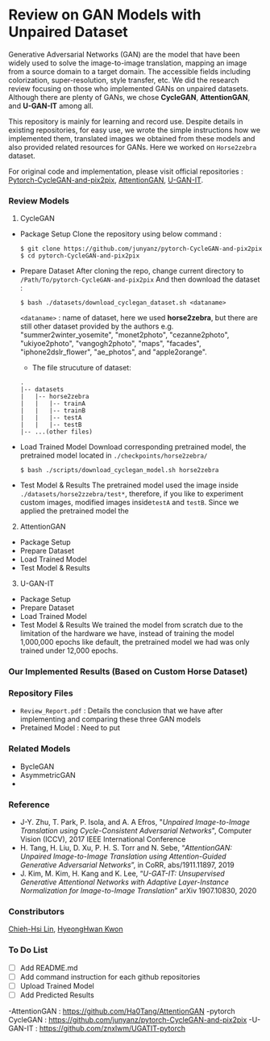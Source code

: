 # Review on GAN Models with Unpaired Dataset

Generative Adversarial Networks (GAN) are the model that have been widely used to solve the image-to-image translation, mapping an image from a source domain to a target domain. The accessible fields including colorization, super-resolution, style transfer, etc. We did the research review focusing on those who implemented GANs on unpaired datasets. Although there are plenty of GANs, we chose **CycleGAN**, **AttentionGAN**, and **U-GAN-IT** among all.

This repository is mainly for learning and record use. Despite details in existing repositories, for easy use, we wrote the simple instructions how we implemented them, translated images we obtained from these models and also provided related resources for GANs. Here we worked on `Horse2zebra` dataset.

For original code and implementation, please visit official repositories : [Pytorch-CycleGAN-and-pix2pix](https://github.com/junyanz/pytorch-CycleGAN-and-pix2pix), [AttentionGAN](https://github.com/Ha0Tang/AttentionGAN), [U-GAN-IT](https://github.com/znxlwm/UGATIT-pytorch).

### Review Models

1. CycleGAN 
- Package Setup
Clone the repository using below command :
	```
	$ git clone https://github.com/junyanz/pytorch-CycleGAN-and-pix2pix
	$ cd pytorch-CycleGAN-and-pix2pix
	```
- Prepare Dataset
After cloning the repo, change current directory to `/Path/To/pytorch-CycleGAN-and-pix2pix`
And then download the dataset :
	```
	$ bash ./datasets/download_cyclegan_dataset.sh <dataname>
	```
	
	`<dataname>` : name of dataset, here we used **horse2zebra**, but there are still other dataset provided by the authors e.g. "summer2winter_yosemite", "monet2photo", "cezanne2photo", "ukiyoe2photo", "vangogh2photo", "maps", "facades", "iphone2dslr_flower", "ae_photos", and "apple2orange".
	- The file strucuture of dataset:
	```
	.
	|-- datasets
	|	|-- horse2zebra
	|   |	|-- trainA
	|   |	|-- trainB
	|	|	|-- testA
	|	|	|-- testB
	|-- ...(other files)
	```
- Load Trained Model
	Download corresponding pretrained model, the pretrained model located in `./checkpoints/horse2zebra/`
	```
	$ bash ./scripts/download_cyclegan_model.sh horse2zebra
	```


- Test Model & Results
	The pretrained model used the image inside `./datasets/horse2zzebra/test*`, therefore, if you like to experiment custom images, modified images inside`testA` and `testB`.
	Since we applied the pretrained model the


2. AttentionGAN
- Package Setup
- Prepare Dataset
- Load Trained Model
- Test Model & Results

3. U-GAN-IT
- Package Setup
- Prepare Dataset
- Load Trained Model
- Test Model & Results
We trained the model from scratch due to the limitation of the hardware we have, instead of training the model 1,000,000 epochs like default, the pretrained model we had was only trained under 12,000 epochs.


### Our Implemented Results (Based on Custom Horse Dataset)


### Repository Files
- `Review_Report.pdf` : Details the conclusion that we have after implementing and comparing these three GAN models
- Pretained Model : Need to put

### Related Models
- BycleGAN
- AsymmetricGAN
- 


### Reference
- J-Y. Zhu, T. Park, P. Isola, and A. A Efros, "*Unpaired Image-to-Image Translation using Cycle-Consistent Adversarial Networks*", Computer Vision (ICCV), 2017 IEEE International Conference
-  H. Tang, H. Liu, D. Xu, P. H. S. Torr and N. Sebe, “*AttentionGAN: Unpaired Image-to-Image Translation using Attention-Guided Generative Adversarial Networks*”, in CoRR, abs/1911.11897, 2019
- J. Kim, M. Kim, H. Kang and K. Lee, “*U-GAT-IT: Unsupervised Generative Attentional Networks with Adaptive Layer-Instance Normalization for Image-to-Image Translation*” arXiv 1907.10830, 2020


### Constributors
[Chieh-Hsi Lin](https://github.com/chiehhsi), [HyeongHwan Kwon](https://github.com/hkwon31)


### To Do List

- [ ] Add README.md
- [ ] Add command instruction for each github repositories
- [ ] Upload Trained Model
- [ ] Add Predicted Results

-AttentionGAN : https://github.com/Ha0Tang/AttentionGAN
-pytorch CycleGAN : https://github.com/junyanz/pytorch-CycleGAN-and-pix2pix
-U-GAN-IT : https://github.com/znxlwm/UGATIT-pytorch
